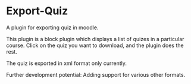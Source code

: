 # Export-Quiz
A plugin for exporting quiz in moodle.

This plugin is a block plugin which displays a list of quizes in a particular course. Click on the quiz you want to download, and the plugin does the rest.

The quiz is exported in xml format only currently.

Further development potential:
Adding support for various other formats.
